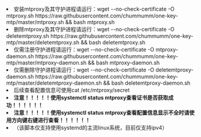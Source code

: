 <li>安装mtproxy及其守护进程请运行：wget --no-check-certificate -O mtproxy.sh https://raw.githubusercontent.com/chummumm/one-key-mtp/master/mtproxy.sh && bash mtproxy.sh  </li>
<li>删除mtproxy及其守护进程请运行：wget --no-check-certificate -O deletemtproxy.sh https://raw.githubusercontent.com/chummumm/one-key-mtp/master/deletemtproxy.sh && bash deletemtproxy.sh </li>
<li>仅需注册守护进程请运行：wget --no-check-certificate -O mtproxy-daemon.sh https://raw.githubusercontent.com/chummumm/one-key-mtp/master/mtproxy-daemon.sh && bash mtproxy-daemon.sh</li>
<li>仅需删除守护进程请运行：wget --no-check-certificate -O deletemtproxy-daemon.sh https://raw.githubusercontent.com/chummumm/one-key-mtp/master/deletemtproxy-daemon.sh && bash deletemtproxy-daemon.sh </li>
<li>后续查看配置信息可使用cat /etc/mtproxy/secret</li>
<li><strong>注意！！！！！使用systemctl status mtproxy查看证书是否获取成功！！！！！！</strong></li>
<li><strong>注意！！！！！使用systemctl status mtproxy查看配置信息显示不全时请使用方向键右键进行查看！！！！！！</strong></li>
<li>（该脚本仅支持使用systemd的主流linux系统，目前仅支持ipv4）</li>
